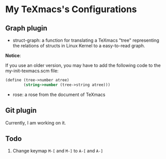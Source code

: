 # My TeXmacs's Configurations

## Graph plugin
+ struct-graph: a function for translating a TeXmacs "tree" representing the relations of structs in Linux Kernel to a easy-to-read graph.

**Notice**:

If you use an older version, you may have to add the following code to the my-init-texmacs.scm file:
``` scheme
(define (tree->number atree)
        (string->number (tree->string atree)))
```

+ rose: a rose from the document of TeXmacs

## Git plugin
Currently, I am working on it.

## Todo

1. Change keymap `M-[` and `M-]` to `A-[` and `A-]`
